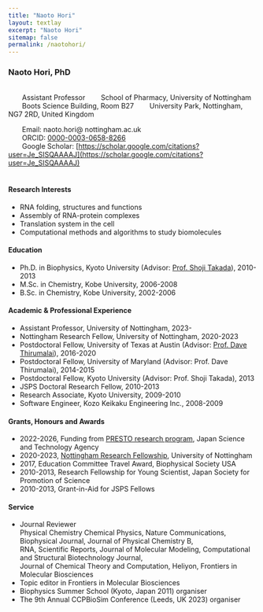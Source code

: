 ```yaml
---
title: "Naoto Hori"
layout: textlay
excerpt: "Naoto Hori"
sitemap: false
permalink: /naotohori/
---
```


### Naoto Hori, PhD

<br/>
&ensp;&ensp;&ensp;&ensp;Assistant Professor  
&ensp;&ensp;&ensp;&ensp;School of Pharmacy, University of Nottingham  
&ensp;&ensp;&ensp;&ensp;Boots Science Building, Room B27  
&ensp;&ensp;&ensp;&ensp;University Park, Nottingham, NG7 2RD, United Kingdom  

&ensp;&ensp;&ensp;&ensp;Email: naoto.hori@ nottingham.ac.uk  
&ensp;&ensp;&ensp;&ensp;ORCID: [0000-0003-0658-8266](https://orcid.org/0000-0003-0658-8266)  
&ensp;&ensp;&ensp;&ensp;Google Scholar: [https://scholar.google.com/citations?user=Je_SISQAAAAJ](https://scholar.google.com/citations?user=Je_SISQAAAAJ)
<br/>
<br/>

#### Research Interests
 + RNA folding, structures and functions
 + Assembly of RNA-protein complexes
 + Translation system in the cell
 + Computational methods and algorithms to study biomolecules

#### Education

 + Ph.D. in Biophysics, Kyoto University (Advisor: [Prof. Shoji Takada](https://theory.biophys.kyoto-u.ac.jp/index-en)), 2010-2013
 + M.Sc. in Chemistry, Kobe University, 2006-2008
 + B.Sc. in Chemistry, Kobe University, 2002-2006

#### Academic & Professional Experience

 + Assistant Professor, University of Nottingham, 2023-
 + Nottingham Research Fellow, University of Nottingham, 2020-2023
 + Postdoctoral Fellow, University of Texas at Austin (Advisor: [Prof. Dave Thirumalai](https://sites.cns.utexas.edu/thirumalai)), 2016-2020
 + Postdoctoral Fellow, University of Maryland (Advisor: Prof. Dave Thirumalai), 2014-2015
 + Postdoctoral Fellow, Kyoto University (Advisor: Prof. Shoji Takada), 2013
 + JSPS Doctoral Research Fellow, 2010-2013
 + Research Associate, Kyoto University, 2009-2010
 + Software Engineer, Kozo Keikaku Engineering Inc., 2008-2009


#### Grants, Honours and Awards

 + 2022-2026, Funding from [PRESTO research program](https://www.jst.go.jp/kisoken/presto/en/project/1112098/1112098_2022.html), Japan Science and Technology Agency
 + 2020-2023, [Nottingham Research Fellowship](https://www.nottingham.ac.uk/research/researchwithus/fellowships/nottingham-research.aspx), University of Nottingham
 + 2017, Education Committee Travel Award, Biophysical Society USA
 + 2010-2013, Research Fellowship for Young Scientist, Japan Society for Promotion of Science
 + 2010-2013, Grant-in-Aid for JSPS Fellows

#### Service
 + Journal Reviewer  
Physical Chemistry Chemical Physics, Nature Communications, Biophysical Journal, Journal of Physical Chemistry B,  
RNA, Scientific Reports, Journal of Molecular Modeling, Computational and Structural Biotechnology Journal,  
Journal of Chemical Theory and Computation, Heliyon, Frontiers in Molecular Biosciences
 + Topic editor in Frontiers in Molecular Biosciences
 + Biophysics Summer School (Kyoto, Japan 2011) organiser
 + The 9th Annual CCPBioSim Conference (Leeds, UK 2023) organiser
